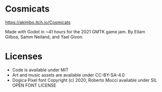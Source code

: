 # Cosmicats

https://akimbo.itch.io/Cosmicats

Made with Godot in ~41 hours for the 2021 GMTK game jam.
By Eilam Gilboa, Samm Neiland, and Yael Givon.

# Licenses

- Code is available under MIT
- Art and music assets are available under CC-BY-SA-4.0
- Dogica Pixel font Copyright (c) 2020, Roberto Mocci available under SIL OPEN FONT LICENSE
